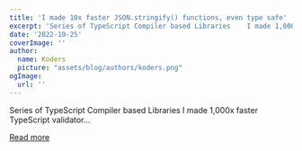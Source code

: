 ```yaml
---
title: 'I made 10x faster JSON.stringify() functions, even type safe'
excerpt: 'Series of TypeScript Compiler based Libraries    I made 1,000x faster TypeScript validator...'
date: '2022-10-25'
coverImage: ''
author:
  name: Koders
  picture: "assets/blog/authors/koders.png"
ogImage:
  url: ''
---
```


Series of TypeScript Compiler based Libraries    I made 1,000x faster TypeScript validator...

[Read more](https://dev.to/samchon/i-made-10x-faster-jsonstringify-functions-even-type-safe-2eme)
